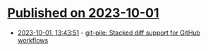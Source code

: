 # [Published on 2023-10-01](index.md)

* [2023-10-01, 13:43:51](https://lobste.rs/s/g2mcxf/git_pile_stacked_diff_support_for_github) - [git-pile: Stacked diff support for GitHub workflows](https://github.com/keith/git-pile)
